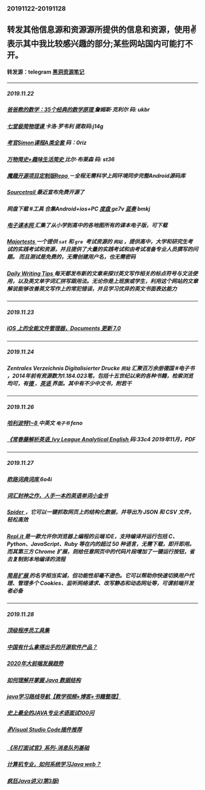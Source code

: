 ### 20191122-20191128
转发其他信息源和资源源所提供的信息和资源，使用✌表示其中我比较感兴趣的部分;某些网站国内可能打不开。
---
#### 转发源：telegram [黑洞资源笔记](https://t.me/tieliu)
---
##### 2019.11.22
##### [爸爸教的数学：35个经典的数学原理 ](https://pan.baidu.com/wap/init?surl=3is2If-2OGRnyiakc0D5Pg) 詹姆斯·克利尔 码: ukbr 
##### [七堂极简物理课 ](https://pan.baidu.com/wap/init?surl=9VVUQ7F8QLRp6Yu_2tyh5w) 卡洛·罗韦利  提取码:j14g
##### [考官Simon课程A类全套 ](https://pan.baidu.com/s/1XzvrbooWm-GhPSPoCfyxYQ) 码：0riz
##### [万物简史+趣味生活简史 ](https://pan.baidu.com/wap/init?surl=0E1nK3KZ3oOkb5hd879bDw) 比尔·布莱森 码: st36
##### [魔趣开源项目定制版Repo ](https://bbs.mokeedev.com/t/topic/21)－全程无需科学上网环境同步完整Android源码库
##### [ Sourcetrail ](https://www.sourcetrail.com/) 最近宣布免费开源了
##### 网盘下载 #工具 合集Android+ios+PC [度盘 ](https://pan.baidu.com/s/1gf2YRiE12fwaoaV6-KnIxA) ge7v [蓝奏](https://www.lanzous.com/b961612/) bmkj
##### [电子课本网 ](http://www.dzkbw.com/)汇集了从小学到高中的各地图所有的课本电子版，可下载
##### [Majortests ](https://www.majortests.com/)一个提供 `sat` 和 `gre `考试资源的 `网站` ，提供高中，大学和研究生考试的实践考试和资源，并且提供了大量的实践考试和由考试准备专业人员撰写的问题。 而且测试是免费的，无需创建用户名，也无需密码
##### [Daily Writing Tips ](https://www.dailywritingtips.com/)每天都发布新的文章来探讨英文写作相关的标点符号与文法使用，以及英文单字词汇拼写跟用法。无论你是上班族或学生，利用这个网站的文章解说能够改善英文写作上的常犯错误，并且学习优异的英文书面表达能力
---
##### 2019.11.23
##### [iOS 上的全能文件管理器，Documents 更新 7.0](https://ift.tt/2s9DjkV)
---
##### 2019.11.24
##### Zentrales Verzeichnis Digitalisierter Drucke `网站` 汇聚百万余册德国 #电子书 ，2014年前有资源数为1.184.023笔，包括十五世纪以来的各种书籍，检索浏览均可，有[德 ](http://www.zvdd.de/startseite/)、[英语 ](http://www.zvdd.de/en/start/)界面。其中有不少中文书，附若干
---
##### 2019.11.26
##### [哈利波特1~8 ](https://pan.baidu.com/s/1ktJzdLsxqOd317ran3STbg) 中英文 `电子书` feno 
##### [<Magazine>《常春藤解析英语_Ivy League Analytical English ](https://pan.baidu.com/s/1zAzrb6zhfdyhoHJXJgOflA) 码:33c4 2019年11月，PDF

---
##### 2019.11.27
##### [欧路词典词库 ](https://pan.baidu.com/wap/init?surl=9pVD-Ixf6vAaArXQ3OTuYQ)6o4i 
##### [词汇封神之作，人手一本的英语单词小金书 ](https://zhuanlan.zhihu.com/p/80468134)
##### [Spider ](https://chrome.google.com/webstore/detail/spider-a-smart-web-scrapi/hhblpocflefpmmfibmajdfcjdkeafpen)，它可以一键抓取网页上的结构化数据，并导出为 JSON 和 CSV 文件，轻松高效
##### [Repl.it ](https://chrome.google.com/webstore/detail/replit/kihnihckibjknmebghcjpmemaginnipl) 是一款允许你浏览器上编程的云端 IDE，支持编译并运行包括 C、Python、JavaScript、Ruby 等在内的超过 50 种语言，无需下载，即开即用。而其第三方 Chrome 扩展，则给任意网页中的代码片段增加了一键运行按钮，省去复制到本地编译的流程
##### [简易扩展 ](https://chrome.google.com/webstore/detail/simple-extension/ofhbnimjijmnaigdfhhmhegnlmcbilba)的名字相当实诚，但功能性却毫不逊色。它可以帮助你快速切换用户代理、管理多个 Cookies、监听网络请求、改写静态和动态网址等，可谓前端开发者必备
---
##### 2019.11.28
##### [顶级程序员工具集 ](https://blog.csdn.net/qq_35190492/article/details/103246772?utm_source=app)
##### [中国有什么拿得出手的开源软件产品？ ](https://blog.csdn.net/yanglr2010/article/details/103173344?utm_source=app)
##### [2020年大前端发展趋势 ](https://blog.csdn.net/xiangzhihong8/article/details/103233487?utm_source=app)
##### [如何理解并掌握 Java 数据结构 ](https://blog.csdn.net/blogdevteam/article/details/103045387?utm_source=app)
##### [java学习路线导航【教学视频+博客+书籍整理】 ](https://blog.csdn.net/qq_44543508/article/details/102651841?utm_source=app)
##### [史上最全的JAVA专业术语面试100问 ](https://blog.csdn.net/qq_26465035/article/details/103160711?utm_source=app)
##### [✌Visual Studio Code插件推荐 ](https://blog.csdn.net/K_Ohaha/article/details/103040607?utm_source=app)
##### [《吊打面试官》系列-消息队列基础 ](https://blog.csdn.net/qq_35190492/article/details/103153444?utm_source=app)
##### [计算机专业，如何系统学习Java web？ ](https://www.zhihu.com/answer/912766391)
##### [疯狂Java讲义(第3版) ](https://pan.baidu.com/s/1FvwllkoDDPjWklIz4ct4eg)

